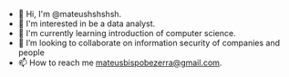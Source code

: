 - 👋 Hi, I'm @mateushshshsh.
- 👀 I'm interested in be a data analyst.
- 🌱 I'm currently learning introduction of computer science.
- 💞️ I’m looking to collaborate on information security of companies and people
- 📫 How to reach me mateusbispobezerra@gmail.com.

<!---
mateushshshsh/mateushshshsh is a ✨ special ✨ repository because its `README.md` (this file) appears on your GitHub profile.
You can click the Preview link to take a look at your changes.
--->
